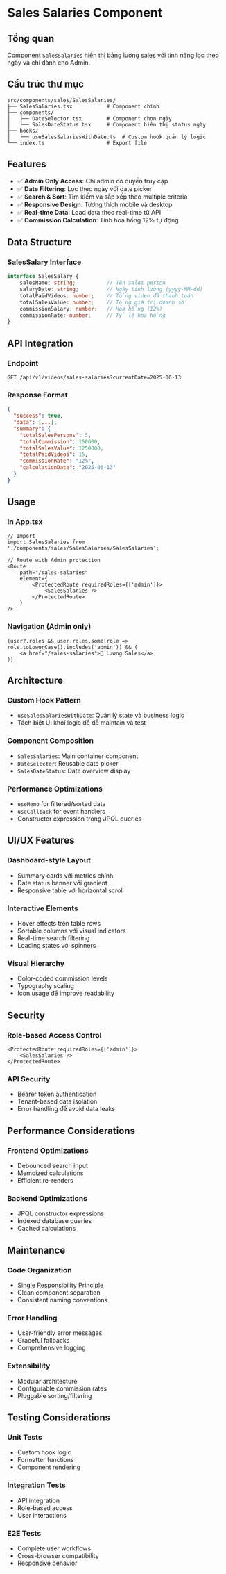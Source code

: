 # Sales Salaries Component

## Tổng quan

Component `SalesSalaries` hiển thị bảng lương sales với tính năng lọc theo ngày và chỉ dành cho Admin.

## Cấu trúc thư mục

```
src/components/sales/SalesSalaries/
├── SalesSalaries.tsx           # Component chính
├── components/
│   ├── DateSelector.tsx        # Component chọn ngày
│   └── SalesDateStatus.tsx     # Component hiển thị status ngày
├── hooks/
│   └── useSalesSalariesWithDate.ts  # Custom hook quản lý logic
└── index.ts                    # Export file
```

## Features

- ✅ **Admin Only Access**: Chỉ admin có quyền truy cập
- ✅ **Date Filtering**: Lọc theo ngày với date picker
- ✅ **Search & Sort**: Tìm kiếm và sắp xếp theo multiple criteria  
- ✅ **Responsive Design**: Tương thích mobile và desktop
- ✅ **Real-time Data**: Load data theo real-time từ API
- ✅ **Commission Calculation**: Tính hoa hồng 12% tự động

## Data Structure

### SalesSalary Interface
```typescript
interface SalesSalary {
    salesName: string;          // Tên sales person
    salaryDate: string;         // Ngày tính lương (yyyy-MM-dd)
    totalPaidVideos: number;    // Tổng video đã thanh toán
    totalSalesValue: number;    // Tổng giá trị doanh số
    commissionSalary: number;   // Hoa hồng (12%)
    commissionRate: number;     // Tỷ lệ hoa hồng
}
```

## API Integration

### Endpoint
```
GET /api/v1/videos/sales-salaries?currentDate=2025-06-13
```

### Response Format
```json
{
  "success": true,
  "data": [...],
  "summary": {
    "totalSalesPersons": 3,
    "totalCommission": 150000,
    "totalSalesValue": 1250000,
    "totalPaidVideos": 15,
    "commissionRate": "12%",
    "calculationDate": "2025-06-13"
  }
}
```

## Usage

### In App.tsx
```tsx
// Import
import SalesSalaries from './components/sales/SalesSalaries/SalesSalaries';

// Route with Admin protection
<Route
    path="/sales-salaries"
    element={
        <ProtectedRoute requiredRoles={['admin']}>
            <SalesSalaries />
        </ProtectedRoute>
    }
/>
```

### Navigation (Admin only)
```tsx
{user?.roles && user.roles.some(role => role.toLowerCase().includes('admin')) && (
    <a href="/sales-salaries">💼 Lương Sales</a>
)}
```

## Architecture

### Custom Hook Pattern
- `useSalesSalariesWithDate`: Quản lý state và business logic
- Tách biệt UI khỏi logic để dễ maintain và test

### Component Composition
- `SalesSalaries`: Main container component
- `DateSelector`: Reusable date picker
- `SalesDateStatus`: Date overview display

### Performance Optimizations
- `useMemo` for filtered/sorted data
- `useCallback` for event handlers
- Constructor expression trong JPQL queries

## UI/UX Features

### Dashboard-style Layout
- Summary cards với metrics chính
- Date status banner với gradient
- Responsive table với horizontal scroll

### Interactive Elements
- Hover effects trên table rows
- Sortable columns với visual indicators
- Real-time search filtering
- Loading states với spinners

### Visual Hierarchy
- Color-coded commission levels
- Typography scaling
- Icon usage để improve readability

## Security

### Role-based Access Control
```tsx
<ProtectedRoute requiredRoles={['admin']}>
    <SalesSalaries />
</ProtectedRoute>
```

### API Security
- Bearer token authentication
- Tenant-based data isolation
- Error handling để avoid data leaks

## Performance Considerations

### Frontend Optimizations
- Debounced search input
- Memoized calculations
- Efficient re-renders

### Backend Optimizations  
- JPQL constructor expressions
- Indexed database queries
- Cached calculations

## Maintenance

### Code Organization
- Single Responsibility Principle
- Clean component separation
- Consistent naming conventions

### Error Handling
- User-friendly error messages
- Graceful fallbacks
- Comprehensive logging

### Extensibility
- Modular architecture
- Configurable commission rates
- Pluggable sorting/filtering

## Testing Considerations

### Unit Tests
- Custom hook logic
- Formatter functions
- Component rendering

### Integration Tests
- API integration
- Role-based access
- User interactions

### E2E Tests
- Complete user workflows
- Cross-browser compatibility
- Responsive behavior